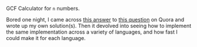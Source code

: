 GCF Calculator for `n` numbers.

Bored one night, I came across [this answer](https://www.quora.com/My-US-citizen-boyfriend-who-is-a-software-engineer-with-a-MS-in-Computer-Science-is-unable-to-get-a-job-in-his-field-Is-it-because-he-is-being-undermined-by-people-on-H1Bs/answers/38917295?srid=oDGD) to [this question](https://www.quora.com/My-US-citizen-boyfriend-who-is-a-software-engineer-with-a-MS-in-Computer-Science-is-unable-to-get-a-job-in-his-field-Is-it-because-he-is-being-undermined-by-people-on-H1Bs) on Quora
and wrote up my own solution(s). Then it devolved into seeing how to implement the same implementation across a variety of languages, and how fast I could make it for each language.


